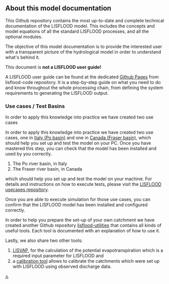 ## About this model documentation

This Github repository contains the most up-to-date and complete technical documentation of the LISFLOOD model. 
This includes the concepts and model equations of all the standard LISFLOOD processes, and all the optional modules.

The objective of this model documentation is to provide the interested user with a transparent picture of the hydrological model in order to understand what's behind it.

This document is **not a LISFLOOD user guide!** 

A LISFLOOD user guide can be found at the dedicated [Github Pages](https://ec-jrc.github.io/lisflood-code/) from lisflood-code repository. 
It is a step-by-step guide on what you need to do and know throughout the whole processing chain, from defining the system requirements to generating the LISFLOOD output. 


### Use cases / Test Basins

In order to apply this knowledge into practice we have created two use cases

In order to apply this knowledge into practice we have created two use cases, one in [Italy (Po basin)](https://github.com/ec-jrc/lisflood-usecases/blob/master/README.md#usecase2) and one in [Canada (Fraser basin)](https://github.com/ec-jrc/lisflood-usecases/blob/master/README.md#usecase1), which should help you set up and test the model on your PC. Once you have mastered this step, you can check that the model has been installed and used by you correctly.


1. The Po river basin, in Italy
2. The Fraser river basin, in Canada

which should help you set up and test the model on your machine. 
For details and instructions on how to execute tests, please visit the [LISFLOOD usecases repository](https://github.com/ec-jrc/lisflood-usecases). 

Once you are able to execute simulation for those use cases, you can confirm that the LISFLOOD model has been installed and configured correctly.

In order to help you prepare the set-up of your own catchment we have created another Github repository [lisflood-utilities](https://github.com/ec-jrc/lisflood-utilities) 
that contains all kinds of useful tools. Each tool is documented with an explanation of how to use it.

Lastly, we also share two other tools: 

1. [LISVAP](https://github.com/ec-jrc/lisflood-lisvap/), for the calculation of the potential evapotranspiration which is a required input parameter for LISFLOOD and 
2. a [calibration tool](https://github.com/ec-jrc/lisflood-calibration/) allows to calibrate the catchments which were set up with LISFLOOD using observed discharge data.


[🔝](#top)
